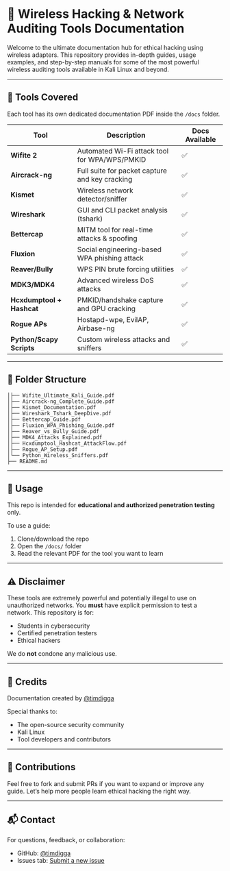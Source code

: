 # 🔐 Wireless Hacking & Network Auditing Tools Documentation

Welcome to the ultimate documentation hub for ethical hacking using wireless adapters. This repository provides in-depth guides, usage examples, and step-by-step manuals for some of the most powerful wireless auditing tools available in Kali Linux and beyond.

---

## 🧰 Tools Covered

Each tool has its own dedicated documentation PDF inside the `/docs` folder.

| Tool         | Description                                  | Docs Available |
|--------------|----------------------------------------------|----------------|
| **Wifite 2** | Automated Wi-Fi attack tool for WPA/WPS/PMKID | ✅             |
| **Aircrack-ng** | Full suite for packet capture and key cracking | ✅             |
| **Kismet**   | Wireless network detector/sniffer             | ✅             |
| **Wireshark**| GUI and CLI packet analysis (tshark)          | ✅             |
| **Bettercap**| MITM tool for real-time attacks & spoofing    | ✅             |
| **Fluxion**  | Social engineering-based WPA phishing attack  | ✅             |
| **Reaver/Bully** | WPS PIN brute forcing utilities             | ✅             |
| **MDK3/MDK4**| Advanced wireless DoS attacks                 | ✅             |
| **Hcxdumptool + Hashcat** | PMKID/handshake capture and GPU cracking | ✅          |
| **Rogue APs** | Hostapd-wpe, EvilAP, Airbase-ng               | ✅             |
| **Python/Scapy Scripts** | Custom wireless attacks and sniffers      | ✅             |

---

## 📁 Folder Structure

```
│├── Wifite_Ultimate_Kali_Guide.pdf
│├── Aircrack-ng_Complete_Guide.pdf
│├── Kismet_Documentation.pdf
│├── Wireshark_Tshark_DeepDive.pdf
│├── Bettercap_Guide.pdf
│├── Fluxion_WPA_Phishing_Guide.pdf
│├── Reaver_vs_Bully_Guide.pdf
│├── MDK4_Attacks_Explained.pdf
│├── Hcxdumptool_Hashcat_AttackFlow.pdf
│├── Rogue_AP_Setup.pdf
│└── Python_Wireless_Sniffers.pdf
├── README.md
```

---

## 🧠 Usage

This repo is intended for **educational and authorized penetration testing** only.

To use a guide:
1. Clone/download the repo
2. Open the `/docs/` folder
3. Read the relevant PDF for the tool you want to learn

---

## ⚠️ Disclaimer

These tools are extremely powerful and potentially illegal to use on unauthorized networks.
You **must** have explicit permission to test a network. This repository is for:

- Students in cybersecurity
- Certified penetration testers
- Ethical hackers

We do **not** condone any malicious use.

---

## 🙌 Credits

Documentation created by [@timdigga](https://github.com/timdigga)

Special thanks to:
- The open-source security community
- Kali Linux
- Tool developers and contributors

---

## 💬 Contributions

Feel free to fork and submit PRs if you want to expand or improve any guide. Let’s help more people learn ethical hacking the right way.

---

## 📬 Contact

For questions, feedback, or collaboration:
- GitHub: [@timdigga](https://github.com/timdigga)
- Issues tab: [Submit a new issue](https://github.com/timdigga/your-repo-name/issues)
